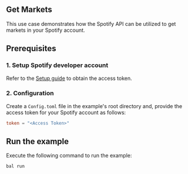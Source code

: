 ## Get Markets

This use case demonstrates how the Spotify API can be utilized to get markets in your Spotify account.

## Prerequisites

### 1. Setup Spotify developer account

Refer to the [Setup guide](https://central.ballerina.io/ballerinax/spotify/latest#setup-guide) to obtain the access token.

### 2. Configuration

Create a `Config.toml` file in the example's root directory and, provide the access token for your Spotify account as follows:

```toml
token = "<Access Token>"
```

## Run the example

Execute the following command to run the example:

```bash
bal run
```